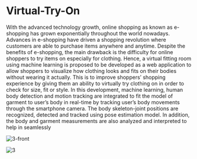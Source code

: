 # Virtual-Try-On

With the advanced technology growth, online shopping as known as e-shopping has grown exponentially throughout the world nowadays. Advances in e-shopping have driven a shopping revolution where customers are able to purchase items anywhere and anytime. Despite the benefits of e-shopping, the main drawback is the difficulty for online shoppers to try items on especially for clothing. Hence, a virtual fitting room using machine learning is proposed to be developed as a web application to allow shoppers to visualize how clothing looks and fits on their bodies without wearing it actually. This is to improve shoppers’ shopping experience by giving them an ability to virtually try clothing on in order to check for size, fit or style. In this development, machine learning, human body detection and motion tracking are integrated to fit the model of garment to user’s body in real-time by tracking user’s body movements through the smartphone camera. The body skeleton-joint positions are recognized, detected and tracked using pose estimation model. In addition, the body and garment measurements are also analyzed and interpreted to help in seamlessly

![3-front](https://github.com/OmarAhmed8581/Virtual-Try-On/assets/53855546/ddca8d0b-ea6b-4f87-8ae8-a3023cc2b678)


![3](https://github.com/OmarAhmed8581/Virtual-Try-On/assets/53855546/d8a3373a-08f4-4470-ac88-8f9462aa738c)
